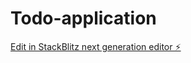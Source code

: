 # Todo-application

[Edit in StackBlitz next generation editor ⚡️](https://stackblitz.com/~/github.com/Rujul-1105/Todo-application)